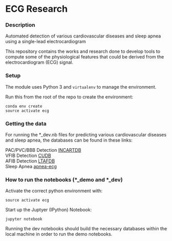 # ECG Research

### Description

 Automated detection of various cardiovascular diseases and sleep apnea using a single-lead electrocardiogram

This repository contains the works and research done to develop tools to compute some of the physiological features that could be derived from the electrocardiogram (ECG) signal. 


### Setup

The module uses Python 3 and `virtualenv` to manage the environment. 

Run this from the root of the repo to create the environment:

```
conda env create
source activate ecg
```

### Getting the data

For running the *_dev.nb files for predicting various cardiovascular diseases and sleep apnea, the databases can be found in these links: 

PAC/PVC/BBB Detection [INCARTDB](https://www.physionet.org/pn3/incartdb/)  
VFIB Detection [CUDB](https://physionet.org/physiobank/database/cudb/)  
AFIB Detection [LTAFDB](https://physionet.org/physiobank/database/ltafdb/)  
Sleep Apnea [apnea-ecg](https://www.physionet.org/physiobank/database/apnea-ecg/)  



### How to run the notebooks (*_demo and *_dev)

Activate the correct python environment with:

```
source activate ecg
```

Start up the Juptyer (IPython) Notebook:

```
jupyter notebook
```

Running the dev notebooks should build the necessary databases within the local machine in order to run the demo notebooks. 



